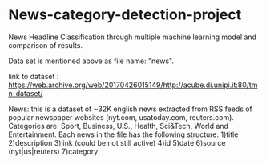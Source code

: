 # News-category-detection-project
News Headline Classification through multiple machine learning model and comparison of results.

Data set is mentioned above as file name: "news".

link to dataset : https://web.archive.org/web/20170426015149/http://acube.di.unipi.it:80/tmn-dataset/

News: this is a dataset of  ~32K english news extracted from RSS feeds of popular newspaper websites (nyt.com, usatoday.com, reuters.com). Categories are: Sport, Business, U.S., Health, Sci&Tech, World and Entertainment.
Each news in the file has the following structure:
1)title
2)description
3)link (could be not still active)
4)id
5)date
6)source (nyt|us|reuters)
7)category
